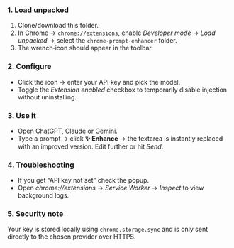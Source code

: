 ### 1. Load unpacked
1. Clone/download this folder.
2. In Chrome → `chrome://extensions`, enable *Developer mode* → *Load unpacked* → select the `chrome-prompt-enhancer` folder.
3. The wrench‑icon should appear in the toolbar.

### 2. Configure
* Click the icon → enter your API key and pick the model.
* Toggle the *Extension enabled* checkbox to temporarily disable injection without uninstalling.

### 3. Use it
* Open ChatGPT, Claude or Gemini.
* Type a prompt → click **✨ Enhance** → the textarea is instantly replaced with an improved version. Edit further or hit *Send*.

### 4. Troubleshooting
* If you get “API key not set” check the popup.
* Open *chrome://extensions* → *Service Worker* → *Inspect* to view background logs.

### 5. Security note
Your key is stored locally using `chrome.storage.sync` and is only sent directly to the chosen provider over HTTPS.